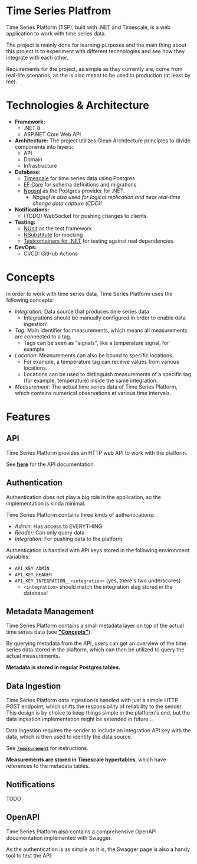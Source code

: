 # Time Series Platfrom

Time Series Platform (TSP), built with .NET and Timescale, is a web application to work with time series data.

The project is mainly done for learning purposes and the main thing about this project is to experiment with
different technologies and see how they integrate with each other.

Requirements for the project, as simple as they currently are, come from real-life scenarios,
as the is also meant to be used in production (at least by me). 

# Technologies & Architecture

- **Framework:**
    - .NET 8
    - ASP.NET Core Web API
- **Architecture:** The project utilizes Clean Architecture principles to divide components into layers:
    - API
    - Domain
    - Infrastructure
- **Database:**
    - [Timescale](https://www.timescale.com/) for time series data using Postgres
    - [EF Core](https://learn.microsoft.com/en-us/ef/core/) for schema definitions and migrations
    - [Npgsql](https://www.npgsql.org/) as the Postgres provider for .NET.
        - _Npgsql is also used for logical replication and near real-time change data capture (CDC)!_
- **Notifications:**
    - (TODO) WebSocket for pushing changes to clients.
- **Testing:**
    - [NUnit](https://nunit.org/) as the test framework
    - [NSubstitute](https://nsubstitute.github.io/) for mocking
    - [Testcontainers for .NET](https://dotnet.testcontainers.org/) for testing against real dependencies.
- **DevOps:**
    - CI/CD: GitHub Actions

# Concepts

In order to work with time series data, Time Series Platform uses the following concepts:
- _Integration:_ Data source that produces time series data
    - Integrations should be manually configured in order to enable data ingestion!
- _Tag:_ Main identifier for measurements, which means all measurements are connected to a tag.
    - Tags can be seen as "signals", like a temperature signal, for example.
- _Location_: Measurements can also be bound to specific locations.
    - For example, a temperature tag can receive values from various locations.
    - Locations can be used to distinguish measurements of a specific tag (for example, temperature) inside the same integration.
- _Measurement_: The actual time series data of Time Series Platform, which contains numerical observations at various time intervals.

# Features

## API

Time Series Platform provides an HTTP web API to work with the platform.

See [**here**](./docs/api.md) for the API documentation.

## Authentication

Authentication does not play a big role in the application, so the implementation is kinda minimal.

Time Series Platform contains three kinds of authentications:
- _Admin:_ Has access to EVERYTHING
- _Reader:_ Can only query data
- _Integration:_ For pushing data to the platform.

Authentication is handled with API keys stored in the following environment variables:
- `API_KEY_ADMIN`
- `API_KEY_READER`
- `API_KEY_INTEGRATION__<integration>` (yes, there's two underscores)
    - `<integration>` should match the integration slug stored in the database!

## Metadata Management

Time Series Platform contains a small metadata layer on top of the actual time series data
(see [**"Concepts"**](#concepts)).

By querying metadata from the API, users can get an overview of the time series data stored in the plaftorm,
which can then be utilized to query the actual measurements.

**Metadata is stored in regular Postgres tables.**

## Data Ingestion

Time Series Platform data ingestion is handled with just a simple HTTP POST endpoint,
which shifts the responsibility of reliability to the sender.
This design is by choice to keep things simple in the platform's end,
but the data ingestion implementation might be extended in future...

Data ingestion requires the sender to include an integration API key with the data,
which is then used to identify the data source.

See [**`/measurement`**](#measurement) for instructions.

**Measurements are stored in Timescale hypertables**, which have references to the metadata tables.

## Notifications

TODO

## OpenAPI

Time Series Platform also contains a comprehensive OpenAPI documentation implemented with Swagger.

As the authentication is as simple as it is, the Swagger page is also a handy tool to test the API.
